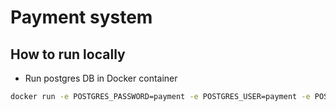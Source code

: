 # Payment system


## How to run locally

* Run postgres DB in Docker container

```sh
docker run -e POSTGRES_PASSWORD=payment -e POSTGRES_USER=payment -e POSTGRES_DB=payment -d -p5432:5432 postgres
```